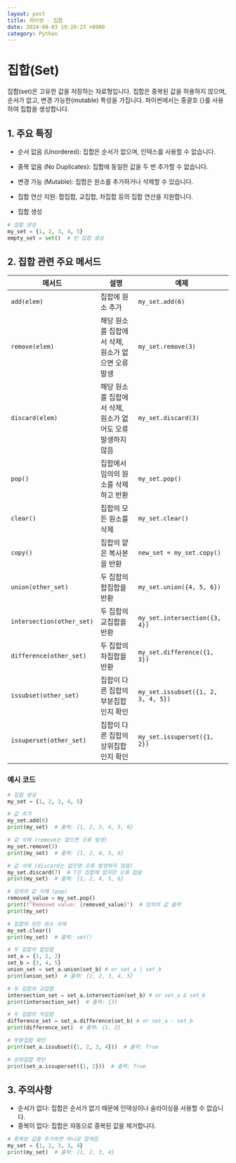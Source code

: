```yaml
---
layout: post
title: 파이썬 - 집합
date: 2024-08-03 19:20:23 +0900
category: Python
---
```

# 집합(Set)

집합(set)은 고유한 값을 저장하는 자료형입니다. 집합은 중복된 값을 허용하지 않으며, 순서가 없고, 변경 가능한(mutable) 특성을 가집니다. 파이썬에서는 중괄호 {}를 사용하여 집합을 생성합니다.

## 1. 주요 특징
 - 순서 없음 (Unordered): 집합은 순서가 없으며, 인덱스를 사용할 수 없습니다.
 - 중복 없음 (No Duplicates): 집합에 동일한 값을 두 번 추가할 수 없습니다.
 - 변경 가능 (Mutable): 집합은 원소를 추가하거나 삭제할 수 있습니다.
 - 집합 연산 지원: 합집합, 교집합, 차집합 등의 집합 연산을 지원합니다.

 - 집합 생성
```python
# 집합 생성
my_set = {1, 2, 3, 4, 5}
empty_set = set()  # 빈 집합 생성
```

## 2. 집합 관련 주요 메서드

| 메서드                    | 설명                                         | 예제                                 |
|---------------------------|--------------------------------------------|--------------------------------------|
| `add(elem)`                | 집합에 원소 추가                            | `my_set.add(6)`                      |
| `remove(elem)`             | 해당 원소를 집합에서 삭제, 원소가 없으면 오류 발생 | `my_set.remove(3)`                   |
| `discard(elem)`            | 해당 원소를 집합에서 삭제, 원소가 없어도 오류 발생하지 않음 | `my_set.discard(3)`                  |
| `pop()`                    | 집합에서 임의의 원소를 삭제하고 반환         | `my_set.pop()`                       |
| `clear()`                  | 집합의 모든 원소를 삭제                     | `my_set.clear()`                     |
| `copy()`                   | 집합의 얕은 복사본을 반환                  | `new_set = my_set.copy()`            |
| `union(other_set)`         | 두 집합의 합집합을 반환                     | `my_set.union({4, 5, 6})`            |
| `intersection(other_set)`  | 두 집합의 교집합을 반환                    | `my_set.intersection({3, 4})`       |
| `difference(other_set)`    | 두 집합의 차집합을 반환                     | `my_set.difference({1, 3})`         |
| `issubset(other_set)`      | 집합이 다른 집합의 부분집합인지 확인         | `my_set.issubset({1, 2, 3, 4, 5})`  |
| `issuperset(other_set)`    | 집합이 다른 집합의 상위집합인지 확인         | `my_set.issuperset({1, 2})`         |

### 예시 코드
```python
# 집합 생성
my_set = {1, 2, 3, 4, 5}

# 값 추가
my_set.add(6)
print(my_set)  # 출력: {1, 2, 3, 4, 5, 6}

# 값 삭제 (remove는 없으면 오류 발생)
my_set.remove(3)
print(my_set)  # 출력: {1, 2, 4, 5, 6}

# 값 삭제 (discard는 없으면 오류 발생하지 않음)
my_set.discard(7)  # 7은 집합에 없지만 오류 없음
print(my_set)  # 출력: {1, 2, 4, 5, 6}

# 임의의 값 삭제 (pop)
removed_value = my_set.pop()
print(f"Removed value: {removed_value}")  # 임의의 값 출력
print(my_set)

# 집합의 모든 원소 삭제
my_set.clear()
print(my_set)  # 출력: set()

# 두 집합의 합집합
set_a = {1, 2, 3}
set_b = {3, 4, 5}
union_set = set_a.union(set_b) # or set_a | set_b
print(union_set)  # 출력: {1, 2, 3, 4, 5}

# 두 집합의 교집합
intersection_set = set_a.intersection(set_b) # or set_a & set_b
print(intersection_set)  # 출력: {3}

# 두 집합의 차집합
difference_set = set_a.difference(set_b) # or set_a - set_b
print(difference_set)  # 출력: {1, 2}

# 부분집합 확인
print(set_a.issubset({1, 2, 3, 4}))  # 출력: True

# 상위집합 확인
print(set_a.issuperset({1, 2}))  # 출력: True
```

## 3. 주의사항
 - 순서가 없다: 집합은 순서가 없기 때문에 인덱싱이나 슬라이싱을 사용할 수 없습니다.
 - 중복이 없다: 집합은 자동으로 중복된 값을 제거합니다.

```python
# 중복된 값을 추가하면 하나로 합쳐짐
my_set = {1, 2, 3, 3, 4}
print(my_set)  # 출력: {1, 2, 3, 4}
```